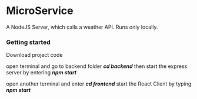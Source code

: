 # MicroService

A NodeJS Server, which calls a weather API. Runs only locally.

### Getting started

Download project code

open terminal and go to backend folder ***cd backend***
then start the express server by entering ***npm start***

open another terminal and enter ***cd frontend***
start the React Client by typing ***npm start***
